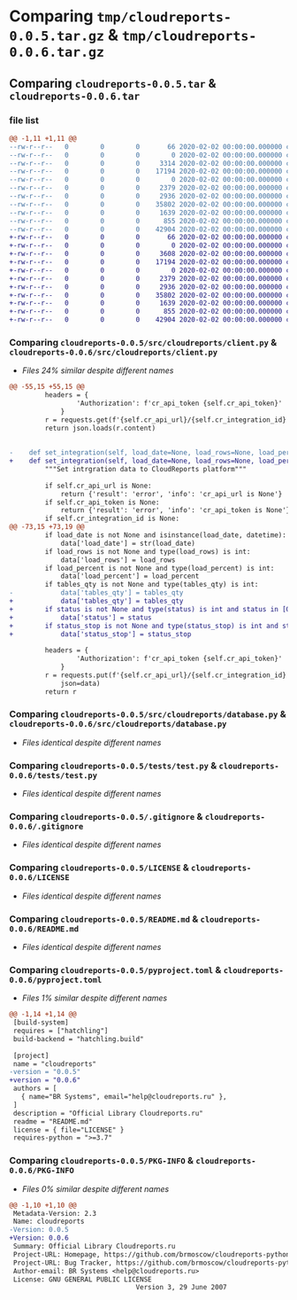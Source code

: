 # Comparing `tmp/cloudreports-0.0.5.tar.gz` & `tmp/cloudreports-0.0.6.tar.gz`

## Comparing `cloudreports-0.0.5.tar` & `cloudreports-0.0.6.tar`

### file list

```diff
@@ -1,11 +1,11 @@
--rw-r--r--   0        0        0       66 2020-02-02 00:00:00.000000 cloudreports-0.0.5/.gitattributes
--rw-r--r--   0        0        0        0 2020-02-02 00:00:00.000000 cloudreports-0.0.5/src/cloudreports/__init__.py
--rw-r--r--   0        0        0     3314 2020-02-02 00:00:00.000000 cloudreports-0.0.5/src/cloudreports/client.py
--rw-r--r--   0        0        0    17194 2020-02-02 00:00:00.000000 cloudreports-0.0.5/src/cloudreports/database.py
--rw-r--r--   0        0        0        0 2020-02-02 00:00:00.000000 cloudreports-0.0.5/tests/__init__.py
--rw-r--r--   0        0        0     2379 2020-02-02 00:00:00.000000 cloudreports-0.0.5/tests/test.py
--rw-r--r--   0        0        0     2936 2020-02-02 00:00:00.000000 cloudreports-0.0.5/.gitignore
--rw-r--r--   0        0        0    35802 2020-02-02 00:00:00.000000 cloudreports-0.0.5/LICENSE
--rw-r--r--   0        0        0     1639 2020-02-02 00:00:00.000000 cloudreports-0.0.5/README.md
--rw-r--r--   0        0        0      855 2020-02-02 00:00:00.000000 cloudreports-0.0.5/pyproject.toml
--rw-r--r--   0        0        0    42904 2020-02-02 00:00:00.000000 cloudreports-0.0.5/PKG-INFO
+-rw-r--r--   0        0        0       66 2020-02-02 00:00:00.000000 cloudreports-0.0.6/.gitattributes
+-rw-r--r--   0        0        0        0 2020-02-02 00:00:00.000000 cloudreports-0.0.6/src/cloudreports/__init__.py
+-rw-r--r--   0        0        0     3608 2020-02-02 00:00:00.000000 cloudreports-0.0.6/src/cloudreports/client.py
+-rw-r--r--   0        0        0    17194 2020-02-02 00:00:00.000000 cloudreports-0.0.6/src/cloudreports/database.py
+-rw-r--r--   0        0        0        0 2020-02-02 00:00:00.000000 cloudreports-0.0.6/tests/__init__.py
+-rw-r--r--   0        0        0     2379 2020-02-02 00:00:00.000000 cloudreports-0.0.6/tests/test.py
+-rw-r--r--   0        0        0     2936 2020-02-02 00:00:00.000000 cloudreports-0.0.6/.gitignore
+-rw-r--r--   0        0        0    35802 2020-02-02 00:00:00.000000 cloudreports-0.0.6/LICENSE
+-rw-r--r--   0        0        0     1639 2020-02-02 00:00:00.000000 cloudreports-0.0.6/README.md
+-rw-r--r--   0        0        0      855 2020-02-02 00:00:00.000000 cloudreports-0.0.6/pyproject.toml
+-rw-r--r--   0        0        0    42904 2020-02-02 00:00:00.000000 cloudreports-0.0.6/PKG-INFO
```

### Comparing `cloudreports-0.0.5/src/cloudreports/client.py` & `cloudreports-0.0.6/src/cloudreports/client.py`

 * *Files 24% similar despite different names*

```diff
@@ -55,15 +55,15 @@
         headers = {
                 'Authorization': f'cr_api_token {self.cr_api_token}'
             }
         r = requests.get(f'{self.cr_api_url}/{self.cr_integration_id}', headers=headers)
         return json.loads(r.content)
 
 
-    def set_integration(self, load_date=None, load_rows=None, load_percent=None, tables_qty=None):
+    def set_integration(self, load_date=None, load_rows=None, load_percent=None, tables_qty=None, status=None, status_stop=None):
         """Set intrgration data to CloudReports platform"""
 
         if self.cr_api_url is None:
             return {'result': 'error', 'info': 'cr_api_url is None'}
         if self.cr_api_token is None:
             return {'result': 'error', 'info': 'cr_api_token is None'}
         if self.cr_integration_id is None:
@@ -73,15 +73,19 @@
         if load_date is not None and isinstance(load_date, datetime):
             data['load_date'] = str(load_date)
         if load_rows is not None and type(load_rows) is int:
             data['load_rows'] = load_rows
         if load_percent is not None and type(load_percent) is int:
             data['load_percent'] = load_percent 
         if tables_qty is not None and type(tables_qty) is int:
-            data['tables_qty'] = tables_qty      
+            data['tables_qty'] = tables_qty 
+        if status is not None and type(status) is int and status in [0,1]:
+            data['status'] = status
+        if status_stop is not None and type(status_stop) is int and status_stop in [0,1]:
+            data['status_stop'] = status_stop                 
 
         headers = {
                 'Authorization': f'cr_api_token {self.cr_api_token}'
             }
         r = requests.put(f'{self.cr_api_url}/{self.cr_integration_id}', headers=headers, 
             json=data)
         return r
```

### Comparing `cloudreports-0.0.5/src/cloudreports/database.py` & `cloudreports-0.0.6/src/cloudreports/database.py`

 * *Files identical despite different names*

### Comparing `cloudreports-0.0.5/tests/test.py` & `cloudreports-0.0.6/tests/test.py`

 * *Files identical despite different names*

### Comparing `cloudreports-0.0.5/.gitignore` & `cloudreports-0.0.6/.gitignore`

 * *Files identical despite different names*

### Comparing `cloudreports-0.0.5/LICENSE` & `cloudreports-0.0.6/LICENSE`

 * *Files identical despite different names*

### Comparing `cloudreports-0.0.5/README.md` & `cloudreports-0.0.6/README.md`

 * *Files identical despite different names*

### Comparing `cloudreports-0.0.5/pyproject.toml` & `cloudreports-0.0.6/pyproject.toml`

 * *Files 1% similar despite different names*

```diff
@@ -1,14 +1,14 @@
 [build-system]
 requires = ["hatchling"]
 build-backend = "hatchling.build"
 
 [project]
 name = "cloudreports"
-version = "0.0.5"
+version = "0.0.6"
 authors = [
   { name="BR Systems", email="help@cloudreports.ru" },
 ]
 description = "Official Library Cloudreports.ru"
 readme = "README.md"
 license = { file="LICENSE" }
 requires-python = ">=3.7"
```

### Comparing `cloudreports-0.0.5/PKG-INFO` & `cloudreports-0.0.6/PKG-INFO`

 * *Files 0% similar despite different names*

```diff
@@ -1,10 +1,10 @@
 Metadata-Version: 2.3
 Name: cloudreports
-Version: 0.0.5
+Version: 0.0.6
 Summary: Official Library Cloudreports.ru
 Project-URL: Homepage, https://github.com/brmoscow/cloudreports-python
 Project-URL: Bug Tracker, https://github.com/brmoscow/cloudreports-python/issues
 Author-email: BR Systems <help@cloudreports.ru>
 License: GNU GENERAL PUBLIC LICENSE
                                Version 3, 29 June 2007
```

